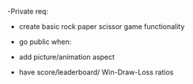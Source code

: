 -Private req:
- create basic rock paper scissor game functionality




- go public when:

- add picture/animation aspect
- have score/leaderboard/ Win-Draw-Loss ratios

